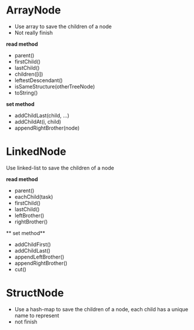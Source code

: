 # ArrayNode
- Use array to save the children of a node
- Not really finish

**read method**
- parent()
- firstChild()
- lastChild()
- children([i])
- leftestDescendant()
- isSameStructure(otherTreeNode)
- toString()

**set method**
- addChildLast(child, ...)
- addChildAt(i, child)
- appendRightBrother(node)


# LinkedNode
Use linked-list to save the children of a node

**read method**
- parent()
- eachChild(task)
- firstChild()
- lastChild()
- leftBrother()
- rightBrother()

** set method**
- addChildFirst()
- addChildLast()
- appendLeftBrother()
- appendRightBrother()
- cut()


# StructNode
- Use a hash-map to save the children of a node, each child has a unique name to represent
- not finish